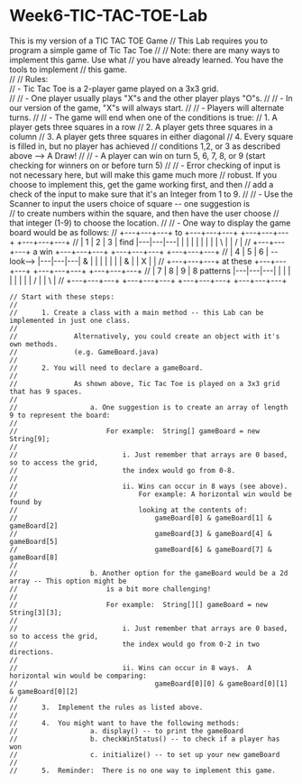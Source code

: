 # Week6-TIC-TAC-TOE-Lab
This is my version of a TIC TAC TOE Game
// This Lab requires you to program a simple game of Tic Tac Toe
	//
	// 		 Note:  there are many ways to implement this game.  Use what 
	//		  		you have already learned.  You have the tools to implement
	//		  		this game.  
	//
	// Rules:  
	//		- Tic Tac Toe is a 2-player game played on a 3x3 grid.  
	//
	//		- One player usually plays "X"s and the other player plays "O"s.
	//
	// 		- In our version of the game, "X"s will always start.
	//
	//		- Players will alternate turns.
	//
	// 		- The game will end when one of the conditions is true:
	//				1. A player gets three squares in a row 
	//				2. A player gets three squares in a column
	//				3. A player gets three squares in either diagonal
	//				4. Every square is filled in, but no player has achieved 
	//					conditions 1,2, or 3 as described above --> A Draw!
	//
	//		- A player can win on turn 5, 6, 7, 8, or 9 (start checking for winners on or before turn 5)
	//
	//		- Error checking of input is not necessary here, but will make this game much more
	//				robust.  If you choose to implement this, get the game working first, and then
	//				add a check of the input to make sure that it's an Integer from 1 to 9.
	//
	//		- Use the Scanner to input the users choice of square -- one suggestion is  
	//				to create numbers within the square, and then have the user choose 
	//				that integer (1-9) to choose the location.
	//
	//		- One way to display the game board would be as follows:
	//				+---+---+---+       to		+---+---+---+		+---+---+---+		+---+---+---+
	//				| 1 | 2 | 3 |	   find		|---|---|---|		| | | | | | |		| \ |   | / |
	//				+---+---+---+	   a win	+---+---+---+		+---+---+---+		+---+---+---+
	//				| 4 | 5 | 6 |	-- look-->	|---|---|---|	&	| | | | | | |   & 	|   | X |   |
	//				+---+---+---+	 at these	+---+---+---+		+---+---+---+		+---+---+---+
	//				| 7 | 8 | 9 |	8 patterns	|---|---|---|		| | | | | | |		| / |   | \ |
	//				+---+---+---+		        +---+---+---+		+---+---+---+		+---+---+---+
		
		
	// Start with these steps:
	//
	//		1. Create a class with a main method -- this Lab can be implemented in just one class.
	//				
	//				Alternatively, you could create an object with it's own methods. 
	//				(e.g. GameBoard.java)
	//
	//		2. You will need to declare a gameBoard.  
	//
	//				As shown above, Tic Tac Toe is played on a 3x3 grid that has 9 spaces. 
	//
	//					a. One suggestion is to create an array of length 9 to represent the board:
	//
	//						For example:  String[] gameBoard = new String[9]; 
	//
	//							i. Just remember that arrays are 0 based, so to access the grid, 
	//							the index would go from 0-8.  
	//
	//							ii. Wins can occur in 8 ways (see above).
	//								For example: A horizontal win would be found by 
	//								looking at the contents of: 
	//									gameBoard[0] & gameBoard[1] & gameBoard[2] 
	//									gameBoard[3] & gameBoard[4] & gameBoard[5] 
	//									gameBoard[6] & gameBoard[7] & gameBoard[8] 
	//
	//					b. Another option for the gameBoard would be a 2d array -- This option might be
	//						is a bit more challenging!  
	//
	//						For example:  String[][] gameBoard = new String[3][3];
	//					
	//							i. Just remember that arrays are 0 based, so to access the grid, 
	//							the index would go from 0-2 in two directions.  
	//
	//							ii. Wins can occur in 8 ways.  A horizontal win would be comparing:  
	//									gameBoard[0][0] & gameBoard[0][1] & gameBoard[0][2] 
	// 
	//		3.  Implement the rules as listed above.  
	//
	//		4.  You might want to have the following methods:
	//					a. display() -- to print the gameBoard
	//					b. checkWinStatus() -- to check if a player has won
	//					c. initialize() -- to set up your new gameBoard
	//			
	//		5.  Reminder:  There is no one way to implement this game.		
